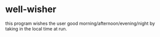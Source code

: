 # well-wisher
this program wishes the user good morning/afternoon/evening/night by taking in the local time at run.
